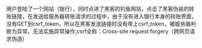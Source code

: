 用户登陆了一个网站（银行），同时点进了黑客的钓鱼网站，点击了黑客伪装的转账链接，在发送给服务器转账请求的过程中，由于没有进入银行本身的转账界面，没有GET到csrf_token，所以在黑客发送链接时没有带上csrf_token，被服务器判断为异常，无法实施异常操作,csrf全称：Cross-site request forgery（跨网页请求伪造）<br>
